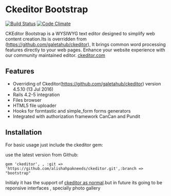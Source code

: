 # Ckeditor Bootstrap

[![Build Status](https://semaphoreci.com/api/v1/projects/9c3e4e36-9716-4362-aaa5-ef9644c72313/565007/badge.svg)](https://semaphoreci.com/igor-galeta/ckeditor)
[![Code Climate](https://codeclimate.com/github/galetahub/ckeditor/badges/gpa.svg)](https://codeclimate.com/github/galetahub/ckeditor)

CKEditor Bootstrap is a WYSIWYG text editor designed to simplify web content creation.Its is overridden  from (https://github.com/galetahub/ckeditor), It brings common word processing features directly to your web pages. Enhance your website experience with our community maintained editor.
[ckeditor.com](http://ckeditor.com/)

##  Features

* Overriding of Ckeditor(https://github.com/galetahub/ckeditor) version 4.5.10 (13 Jul 2016)
* Rails 4.2-5 integration
* Files browser
* HTML5 file uploader
* Hooks for formtastic and simple_form forms generators
* Integrated with authorization framework CanCan and Pundit

## Installation

For basic usage just include the ckeditor gem:


use the latest version from Github:

```
gem 'ckeditor', , :git => 'https://github.com/alishahpakneeds/ckeditor.git',:branch => "bootstrap"
```

Initialy it has the support of  [ckeditor as normal](https://github.com/galetahub/ckeditor).but in future its going to be reponsive interfaces , specially photo gallery


